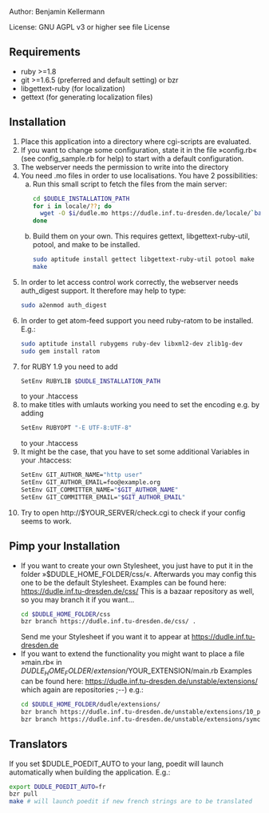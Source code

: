 <style type="text/css">
    ol ol{ list-style-type: lower-alpha; }
</style>

Author:
   Benjamin Kellermann <Benjamin dot Kellermann at gmx in Germany>

License: 
   GNU AGPL v3 or higher
   see file License
   
## Requirements
 * ruby >=1.8
 * git >=1.6.5 (preferred and default setting) or bzr
 * libgettext-ruby (for localization)
 * gettext (for generating localization files)
 

 
## Installation
1. Place this application into a directory where cgi-scripts are evaluated.
2. If you want to change some configuration, state it in the file »config.rb«
   (see config_sample.rb for help)
   to start with a default configuration.
3. The webserver needs the permission to write into the directory 
4. You need .mo files in order to use localisations. 
   You have 2 possibilities:
   1. Run this small script to fetch the files from the main server:
      ```bash
      cd $DUDLE_INSTALLATION_PATH
      for i in locale/??; do
      	wget -O $i/dudle.mo https://dudle.inf.tu-dresden.de/locale/`basename $i`/dudle.mo
      done
      ```
   2. Build them on your own. This requires gettext, libgettext-ruby-util, potool, and make to be installed.
      ```bash
      sudo aptitude install gettect libgettext-ruby-util potool make
      make
      ```
5. In order to let access control work correctly, the webserver needs 
   auth_digest support. It therefore may help to type:
   ```bash
   sudo a2enmod auth_digest
   ```
6. In order to get atom-feed support you need ruby-ratom to be installed. E.g.:
   ```bash
   sudo aptitude install rubygems ruby-dev libxml2-dev zlib1g-dev
   sudo gem install ratom
   ```
7. for RUBY 1.9 you need to add 
   ```bash
   SetEnv RUBYLIB $DUDLE_INSTALLATION_PATH
   ```
   to your .htaccess
8. to make titles with umlauts working you need to set the encoding e.g. by adding
   ```bash
   SetEnv RUBYOPT "-E UTF-8:UTF-8"
   ```
   to your .htaccess
9. It might be the case, that you have to set some additional Variables in your .htaccess:
   	```bash
    SetEnv GIT_AUTHOR_NAME="http user"
    SetEnv GIT_AUTHOR_EMAIL=foo@example.org
    SetEnv GIT_COMMITTER_NAME="$GIT_AUTHOR_NAME"
    SetEnv GIT_COMMITTER_EMAIL="$GIT_AUTHOR_EMAIL"
    ```
10. Try to open http://$YOUR_SERVER/check.cgi to check if your config seems to work.
 
## Pimp your Installation
 * If you want to create your own Stylesheet, you just have to put it in
   the folder »$DUDLE_HOME_FOLDER/css/«. Afterwards you may config this one
   to be the default Stylesheet. Examples can be found here:
     https://dudle.inf.tu-dresden.de/css/
   This is a bazaar repository as well, so you may branch it if you want…
   ```bash
   cd $DUDLE_HOME_FOLDER/css
   bzr branch https://dudle.inf.tu-dresden.de/css/ .
   ```
   Send me your Stylesheet if you want it to appear at 
   https://dudle.inf.tu-dresden.de
 * If you want to extend the functionality you might want to place a file
   »main.rb« in $DUDLE_HOME_FOLDER/extension/$YOUR_EXTENSION/main.rb
   Examples can be found here:
     https://dudle.inf.tu-dresden.de/unstable/extensions/
     which again are repositories ;--) e.g.:
     ```bash
     cd $DUDLE_HOME_FOLDER/dudle/extensions/
     bzr branch https://dudle.inf.tu-dresden.de/unstable/extensions/10_participate/
     bzr branch https://dudle.inf.tu-dresden.de/unstable/extensions/symcrypt/
     ```

## Translators
If you set $DUDLE_POEDIT_AUTO to your lang, poedit will launch automatically when building the application.
E.g.:
```bash
export DUDLE_POEDIT_AUTO=fr
bzr pull
make # will launch poedit if new french strings are to be translated
```
